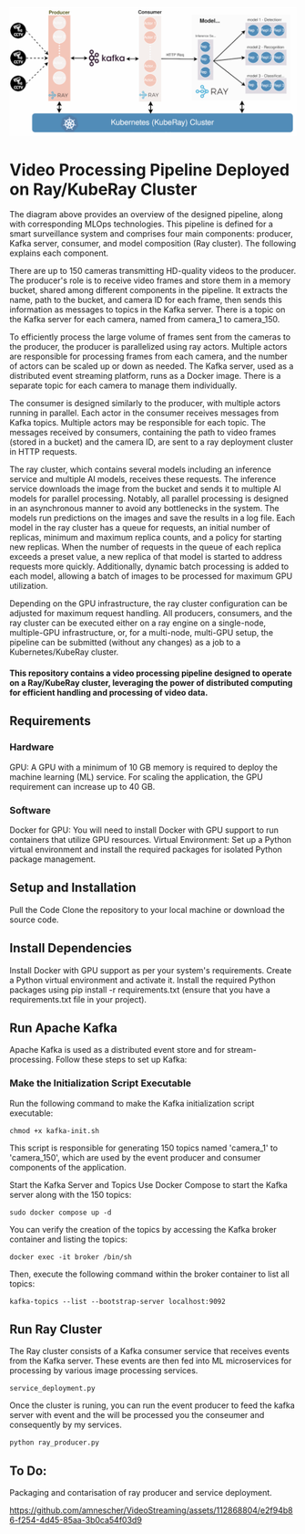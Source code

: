 
<p align="center">
  <img src="Diagram_task.svg" alt="Alternative Text" width="700"/>
</p>

# Video Processing Pipeline Deployed on Ray/KubeRay Cluster

The diagram above provides an overview of the designed pipeline, along with corresponding MLOps technologies. This pipeline is defined for a smart surveillance system and comprises four main components: producer, Kafka server, consumer, and model composition (Ray cluster). The following explains each component.

There are up to 150 cameras transmitting HD-quality videos to the producer. The producer's role is to receive video frames and store them in a memory bucket, shared among different components in the pipeline. It extracts the name, path to the bucket, and camera ID for each frame, then sends this information as messages to topics in the Kafka server. There is a topic on the Kafka server for each camera, named from camera_1 to camera_150.

To efficiently process the large volume of frames sent from the cameras to the producer, the producer is parallelized using ray actors. Multiple actors are responsible for processing frames from each camera, and the number of actors can be scaled up or down as needed. The Kafka server, used as a distributed event streaming platform, runs as a Docker image. There is a separate topic for each camera to manage them individually.

The consumer is designed similarly to the producer, with multiple actors running in parallel. Each actor in the consumer receives messages from Kafka topics. Multiple actors may be responsible for each topic. The messages received by consumers, containing the path to video frames (stored in a bucket) and the camera ID, are sent to a ray deployment cluster in HTTP requests.

The ray cluster, which contains several models including an inference service and multiple AI models, receives these requests. The inference service downloads the image from the bucket and sends it to multiple AI models for parallel processing. Notably, all parallel processing is designed in an asynchronous manner to avoid any bottlenecks in the system. The models run predictions on the images and save the results in a log file. Each model in the ray cluster has a queue for requests, an initial number of replicas, minimum and maximum replica counts, and a policy for starting new replicas. When the number of requests in the queue of each replica exceeds a preset value, a new replica of that model is started to address requests more quickly. Additionally, dynamic batch processing is added to each model, allowing a batch of images to be processed for maximum GPU utilization.

Depending on the GPU infrastructure, the ray cluster configuration can be adjusted for maximum request handling. All producers, consumers, and the ray cluster can be executed either on a ray engine on a single-node, multiple-GPU infrastructure, or, for a multi-node, multi-GPU setup, the pipeline can be submitted (without any changes) as a job to a Kubernetes/KubeRay cluster.
#### This repository contains a video processing pipeline designed to operate on a Ray/KubeRay cluster, leveraging the power of distributed computing for efficient handling and processing of video data.

## Requirements
### Hardware
GPU: A GPU with a minimum of 10 GB memory is required to deploy the machine learning (ML) service. For scaling the application, the GPU requirement can increase up to 40 GB.
### Software
Docker for GPU: You will need to install Docker with GPU support to run containers that utilize GPU resources.
Virtual Environment: Set up a Python virtual environment and install the required packages for isolated Python package management.
## Setup and Installation
Pull the Code
Clone the repository to your local machine or download the source code.

## Install Dependencies
Install Docker with GPU support as per your system's requirements.
Create a Python virtual environment and activate it.
Install the required Python packages using pip install -r requirements.txt (ensure that you have a requirements.txt file in your project).
## Run Apache Kafka
Apache Kafka is used as a distributed event store and for stream-processing. Follow these steps to set up Kafka:

### Make the Initialization Script Executable
Run the following command to make the Kafka initialization script executable:

```
chmod +x kafka-init.sh
```

This script is responsible for generating 150 topics named 'camera_1' to 'camera_150', which are used by the event producer and consumer components of the application.

Start the Kafka Server and Topics
Use Docker Compose to start the Kafka server along with the 150 topics:

```
sudo docker compose up -d
```

You can verify the creation of the topics by accessing the Kafka broker container and listing the topics:

```
docker exec -it broker /bin/sh
```
Then, execute the following command within the broker container to list all topics:

```
kafka-topics --list --bootstrap-server localhost:9092
```

## Run Ray Cluster

The Ray cluster consists of a Kafka consumer service that receives events from the Kafka server. These events are then fed into ML microservices for processing by various image processing services.

```
service_deployment.py
```

Once the cluster is runing, you can run the event producer to feed the kafka server with event and  the will be processed you the conseumer and consequently by my services. 

```
python ray_producer.py
```

## To Do:
Packaging and contarisation of ray producer and service deployment. 

https://github.com/amnescher/VideoStreaming/assets/112868804/e2f94b86-f254-4d45-85aa-3b0ca54f03d9

